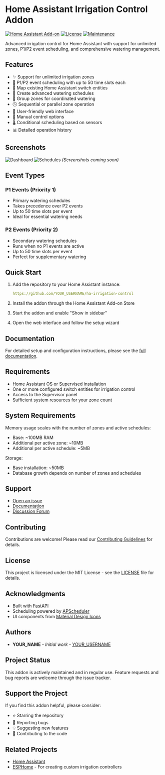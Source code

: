 # Home Assistant Irrigation Control Addon

[![Home Assistant Add-on](https://img.shields.io/badge/Home%20Assistant-Add--on-blue.svg)](https://www.home-assistant.io)
[![License](https://img.shields.io/github/license/YOUR_USERNAME/ha-irrigation-control.svg)](LICENSE)
[![Maintenance](https://img.shields.io/maintenance/yes/2025.svg)](https://github.com/YOUR_USERNAME/ha-irrigation-control/graphs/commit-activity)

Advanced irrigation control for Home Assistant with support for unlimited zones, P1/P2 event scheduling, and comprehensive watering management.

## Features

- ✨ Support for unlimited irrigation zones
- 🎯 P1/P2 event scheduling with up to 50 time slots each
- 🔄 Map existing Home Assistant switch entities
- 📅 Create advanced watering schedules
- 👥 Group zones for coordinated watering
- 🕒 Sequential or parallel zone operation
- 📱 User-friendly web interface
- 🔧 Manual control options
- 🌡️ Conditional scheduling based on sensors
- 📊 Detailed operation history

## Screenshots

![Dashboard](docs/images/dashboard.png)
![Schedules](docs/images/schedules.png)
*(Screenshots coming soon)*

## Event Types

### P1 Events (Priority 1)
- Primary watering schedules
- Takes precedence over P2 events
- Up to 50 time slots per event
- Ideal for essential watering needs

### P2 Events (Priority 2)
- Secondary watering schedules
- Runs when no P1 events are active
- Up to 50 time slots per event
- Perfect for supplementary watering

## Quick Start

1. Add the repository to your Home Assistant instance:
   ```yaml
   https://github.com/YOUR_USERNAME/ha-irrigation-control
   ```

2. Install the addon through the Home Assistant Add-on Store

3. Start the addon and enable "Show in sidebar"

4. Open the web interface and follow the setup wizard

## Documentation

For detailed setup and configuration instructions, please see the [full documentation](DOCS.md).

## Requirements

- Home Assistant OS or Supervised installation
- One or more configured switch entities for irrigation control
- Access to the Supervisor panel
- Sufficient system resources for your zone count

## System Requirements

Memory usage scales with the number of zones and active schedules:
- Base: ~100MB RAM
- Additional per active zone: ~10MB
- Additional per active schedule: ~5MB

Storage:
- Base installation: ~50MB
- Database growth depends on number of zones and schedules

## Support

- [Open an issue](https://github.com/YOUR_USERNAME/ha-irrigation-control/issues)
- [Documentation](DOCS.md)
- [Discussion Forum](https://github.com/YOUR_USERNAME/ha-irrigation-control/discussions)

## Contributing

Contributions are welcome! Please read our [Contributing Guidelines](CONTRIBUTING.md) for details.

## License

This project is licensed under the MIT License - see the [LICENSE](LICENSE) file for details.

## Acknowledgments

- Built with [FastAPI](https://fastapi.tiangolo.com/)
- Scheduling powered by [APScheduler](https://apscheduler.readthedocs.io/)
- UI components from [Material Design Icons](https://materialdesignicons.com/)

## Authors

- **YOUR_NAME** - *Initial work* - [YOUR_USERNAME](https://github.com/YOUR_USERNAME)

## Project Status

This addon is actively maintained and in regular use. Feature requests and bug reports are welcome through the issue tracker.

## Support the Project

If you find this addon helpful, please consider:

- ⭐ Starring the repository
- 🐛 Reporting bugs
- 💡 Suggesting new features
- 🤝 Contributing to the code

## Related Projects

- [Home Assistant](https://www.home-assistant.io/)
- [ESPHome](https://esphome.io/) - For creating custom irrigation controllers
